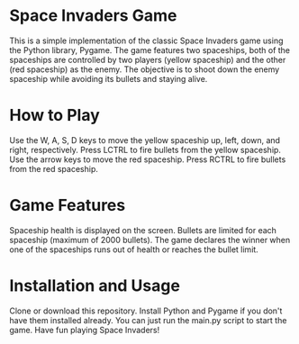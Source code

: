 # Space Invaders Game
This is a simple implementation of the classic Space Invaders game using the Python library, Pygame. 
The game features two spaceships, both of the spaceships are controlled by two players (yellow spaceship) and the other (red spaceship) 
as the enemy. The objective is to shoot down the enemy spaceship while avoiding its bullets and staying alive.

# How to Play
Use the W, A, S, D keys to move the yellow spaceship up, left, down, and right, respectively.
Press LCTRL to fire bullets from the yellow spaceship.
Use the arrow keys to move the red spaceship.
Press RCTRL to fire bullets from the red spaceship.
# Game Features
Spaceship health is displayed on the screen.
Bullets are limited for each spaceship (maximum of 2000 bullets).
The game declares the winner when one of the spaceships runs out of health or reaches the bullet limit.
# Installation and Usage
Clone or download this repository.
Install Python and Pygame if you don't have them installed already.
You can just run the main.py script to start the game.
Have fun playing Space Invaders!

